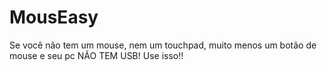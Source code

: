 # MousEasy
Se você não tem um mouse, nem um touchpad, muito menos um botão de mouse e seu pc NÃO TEM USB! Use isso!!
